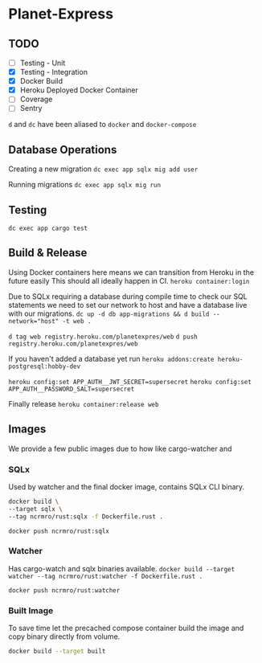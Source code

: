 # Planet-Express

## TODO

- [ ] Testing - Unit
- [x] Testing - Integration
- [x] Docker Build
- [x] Heroku Deployed Docker Container
- [ ] Coverage
- [ ] Sentry

`d` and `dc` have been aliased to `docker` and `docker-compose`

## Database Operations
Creating a new migration
`dc exec app sqlx mig add user`

Running migrations
`dc exec app sqlx mig run`

## Testing

`dc exec app cargo test`


## Build & Release
Using Docker containers here means we can transition from Heroku in the future easily
This should all ideally happen in CI.
`heroku container:login`

Due to SQLx requiring a database during compile time to check our SQL statements
we need to set our network to host and have a database live with our migrations.
`dc up -d db app-migrations && d build --network="host" -t web .`

`d tag web registry.heroku.com/planetexpres/web`
`d push registry.heroku.com/planetexpres/web`

If you haven't added a database yet run
`heroku addons:create heroku-postgresql:hobby-dev`

`heroku config:set APP_AUTH__JWT_SECRET=supersecret`
`heroku config:set APP_AUTH__PASSWORD_SALT=supersecret`

Finally release
`heroku container:release web`

## Images
We provide a few public images due to how like cargo-watcher and

### SQLx 
Used by watcher and the final docker image, contains SQLx CLI binary.
```bash
docker build \
--target sqlx \
--tag ncrmro/rust:sqlx -f Dockerfile.rust .
```

`docker push ncrmro/rust:sqlx`

### Watcher
Has cargo-watch and sqlx binaries available.
`docker build --target watcher --tag ncrmro/rust:watcher -f Dockerfile.rust .`

`docker push ncrmro/rust:watcher`

### Built Image
To save time let the precached compose container build the image and
copy binary directly from volume.

```bash
docker build --target built
```

